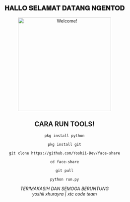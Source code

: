 <div align="center">
<h2> 𝐇𝐀𝐋𝐋𝐎 𝐒𝐄𝐋𝐀𝐌𝐀𝐓 𝐃𝐀𝐓𝐀𝐍𝐆 𝐍𝐆𝐄𝐍𝐓𝐎𝐃</h2>
</div>

<div align="center" width="50">

<img src="https://k.top4top.io/p_2625qmj0t0.gif" alt="Welcome!" width="300"/>

</div>

<div align="center">



<h2>CARA RUN TOOLS!</h2> 

```
pkg install python
```
```
pkg install git
```
```
git clone https://github.com/Yoshii-Dev/face-share
```
```
cd face-share
```
```
git pull
```
```
python run.py
```

<i>TERIMAKASIH DAN SEMOGA BERUNTUNG</i>                             
<i>yoshii xhurayra | xtc code team</i> 
</div>

<div align="center">


</br>
</br>
